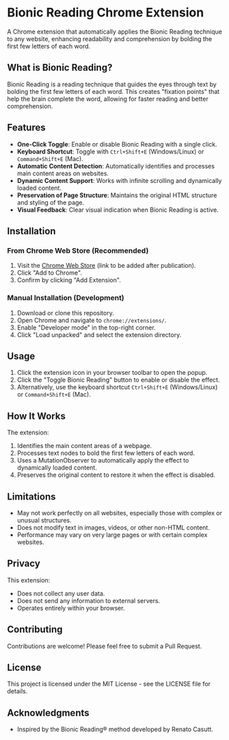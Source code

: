 # Bionic Reading Chrome Extension

A Chrome extension that automatically applies the Bionic Reading technique to any website, enhancing readability and comprehension by bolding the first few letters of each word.

## What is Bionic Reading?

Bionic Reading is a reading technique that guides the eyes through text by bolding the first few letters of each word. This creates "fixation points" that help the brain complete the word, allowing for faster reading and better comprehension.

## Features

- **One-Click Toggle**: Enable or disable Bionic Reading with a single click.
- **Keyboard Shortcut**: Toggle with `Ctrl+Shift+E` (Windows/Linux) or `Command+Shift+E` (Mac).
- **Automatic Content Detection**: Automatically identifies and processes main content areas on websites.
- **Dynamic Content Support**: Works with infinite scrolling and dynamically loaded content.
- **Preservation of Page Structure**: Maintains the original HTML structure and styling of the page.
- **Visual Feedback**: Clear visual indication when Bionic Reading is active.

## Installation

### From Chrome Web Store (Recommended)

1. Visit the [Chrome Web Store](https://chrome.google.com/webstore) (link to be added after publication).
2. Click "Add to Chrome".
3. Confirm by clicking "Add Extension".

### Manual Installation (Development)

1. Download or clone this repository.
2. Open Chrome and navigate to `chrome://extensions/`.
3. Enable "Developer mode" in the top-right corner.
4. Click "Load unpacked" and select the extension directory.

## Usage

1. Click the extension icon in your browser toolbar to open the popup.
2. Click the "Toggle Bionic Reading" button to enable or disable the effect.
3. Alternatively, use the keyboard shortcut `Ctrl+Shift+E` (Windows/Linux) or `Command+Shift+E` (Mac).

## How It Works

The extension:
1. Identifies the main content areas of a webpage.
2. Processes text nodes to bold the first few letters of each word.
3. Uses a MutationObserver to automatically apply the effect to dynamically loaded content.
4. Preserves the original content to restore it when the effect is disabled.

## Limitations

- May not work perfectly on all websites, especially those with complex or unusual structures.
- Does not modify text in images, videos, or other non-HTML content.
- Performance may vary on very large pages or with certain complex websites.

## Privacy

This extension:
- Does not collect any user data.
- Does not send any information to external servers.
- Operates entirely within your browser.

## Contributing

Contributions are welcome! Please feel free to submit a Pull Request.

## License

This project is licensed under the MIT License - see the LICENSE file for details.

## Acknowledgments

- Inspired by the Bionic Reading® method developed by Renato Casutt. 